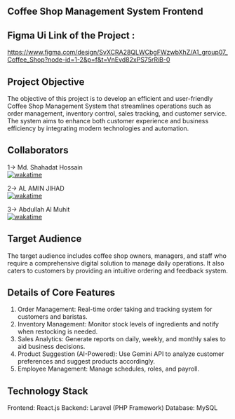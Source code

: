 ## Coffee Shop Management System Frontend

## Figma Ui Link of the Project : 
https://www.figma.com/design/SvXCRA28QLWCbgFWzwbXhZ/A1_group07_Coffee_Shop?node-id=1-2&p=f&t=VnEvd82xPS75rRiB-0

## Project Objective
The objective of this project is to develop an efficient and user-friendly Coffee Shop Management System that streamlines operations such as order management, inventory control, sales tracking, and customer service. The system aims to enhance both customer experience and business efficiency by integrating modern technologies and automation.
## Collaborators

1-> Md. Shahadat Hossain </br>
[![wakatime](https://wakatime.com/badge/user/3e03447a-8791-4526-b6ff-5bcb2cdcbb30/project/eb5a27b1-35c5-4cf9-bf3f-2a936bd9628e.svg)](https://wakatime.com/badge/user/3e03447a-8791-4526-b6ff-5bcb2cdcbb30/project/eb5a27b1-35c5-4cf9-bf3f-2a936bd9628e)</br>

2-> AL AMIN JIHAD  </br>
[![wakatime](https://wakatime.com/badge/user/3da02b1c-7095-45c3-94fd-04673f582943/project/8b02b7d0-6130-4336-8031-e5e6d1e77aa0.svg)](https://wakatime.com/badge/user/3da02b1c-7095-45c3-94fd-04673f582943/project/8b02b7d0-6130-4336-8031-e5e6d1e77aa0)

3-> Abdullah Al Muhit </br>
[![wakatime](https://wakatime.com/badge/user/aaefaa84-9d83-42ba-9869-9891679ad01d/project/9c5a365d-48c0-419f-8bb4-8ceeab8c59bb.svg)](https://wakatime.com/badge/user/aaefaa84-9d83-42ba-9869-9891679ad01d/project/9c5a365d-48c0-419f-8bb4-8ceeab8c59bb)

## Target Audience
The target audience includes coffee shop owners, managers, and staff who require a comprehensive digital solution to manage daily operations. It also caters to customers by providing an intuitive ordering and feedback system.
## Details of Core Features
1. Order Management: Real-time order taking and tracking system for customers and baristas.
2. Inventory Management: Monitor stock levels of ingredients and notify when restocking is needed.
3. Sales Analytics: Generate reports on daily, weekly, and monthly sales to aid business decisions.
4. Product Suggestion (AI-Powered): Use Gemini API to analyze customer preferences and suggest products accordingly.
5. Employee Management: Manage schedules, roles, and payroll.
## Technology Stack
Frontend: React.js
Backend: Laravel (PHP Framework)
Database: MySQL
